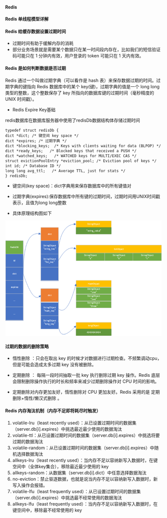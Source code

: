 #### Redis

#### Redis 单线程模型详解

#### Redis 给缓存数据设置过期时间
* 过期时间有助于缓解内存的消耗
* 部分业务场景就是需要某个数据只在某一时间段内存在，比如我们的短信验证码可能只在 1 分钟内有效，用户登录的 token 可能只在 1 天内有效。

#### Redis 是如何判断数据是否过期

Redis 通过一个叫做过期字典（可以看作是 hash 表）来保存数据过期的时间。过期字典的键指向 Redis 数据库中的某个 key(键)，过期字典的值是一个 long long 类型的整数，这个整数保存了 key 所指向的数据库键的过期时间（毫秒精度的 UNIX 时间戳）。

* Redis Expire Key基础

redis数据库在数据库服务器中使用了redisDb数据结构体存储过期时间
```
typedef struct redisDb {
dict *dict; /* 键空间 key space */ 
dict *expires; /* 过期字典 */ 
dict *blocking_keys;  /* Keys with clients waiting for data (BLPOP) */ 
dict *ready_keys;   /* Blocked keys that received a PUSH */ 
dict *watched_keys;   /* WATCHED keys for MULTI/EXEC CAS */	
struct evictionPoolEntry *eviction_pool; /* Eviction pool of keys */	
int id; /* Database ID */	
long long avg_ttl;   /* Average TTL, just for stats */	
} redisDb;
```
* 键空间(key space)：dict字典用来保存数据库中的所有键值对
* 过期字典(expires):保存数据库中所有键的过期时间，过期时间用UNIX时间戳表示，且值为long long整数

* 具体原理结构图如下


![redisDb](https://github.com/Teahel/JavaLine/blob/main/image/RedisDb.png)

#### 过期的数据的删除策略

* 惰性删除 ：只会在取出 key 的时候才对数据进行过期检查。不频繁调动cpu，但是可能会造成太多过期 key 没有被删除。

* 定期删除 ： 每隔一段时间抽取一批 key 执行删除过期 key 操作。Redis 底层会限制删除操作执行的时长和频率来减少过期删除操作对 CPU 时间的影响。

* 定期删除对内存更加友好，惰性删除对 CPU 更加友好。Redis 采用的是 定期删除+惰性/懒汉式删除 。

#### Redis 内存淘汰机制（内存不足即将耗尽时触发）

1. volatile-lru（least recently used）：从已设置过期时间的数据集（server.db[i].expires）中挑选最近最少使用的数据淘汰
2. volatile-ttl：从已设置过期时间的数据集（server.db[i].expires）中挑选将要过期的数据淘汰
3. volatile-random：从已设置过期时间的数据集（server.db[i].expires）中随机选择数据淘汰
4. allkeys-lru（least recently used）：当内存不足以容纳新写入数据时，在键空间中（全体key集合），移除最近最少使用的 key
5. allkeys-random：从数据集（server.db[i].dict）中任意选择数据淘汰
6. no-eviction：禁止驱逐数据，也就是说当内存不足以容纳新写入数据时，新写入操作会报错。
7. volatile-lfu（least frequently used）：从已设置过期时间的数据集（server.db[i].expires）中挑选最不经常使用的数据淘汰
8. allkeys-lfu（least frequently used）：当内存不足以容纳新写入数据时，在键空间中，移除最不经常使用的 key
